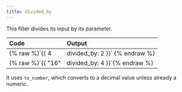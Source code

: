 ```yaml
---
title: divided_by
---
```


This filter divides its input by its parameter.

| Code                                              | Output |
|:--------------------------------------------------|:-------|
| {% raw %}`{{ 4 | divided_by: 2 }}`   {% endraw %} | 2      |
| {% raw %}`{{ "16" | divided_by: 4 }}`{% endraw %} | 4      |

It uses `to_number`, which converts to a decimal value unless already a numeric.

